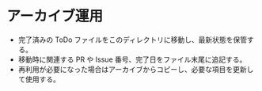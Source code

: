 # アーカイブ運用

- 完了済みの ToDo ファイルをこのディレクトリに移動し、最新状態を保管する。
- 移動時に関連する PR や Issue 番号、完了日をファイル末尾に追記する。
- 再利用が必要になった場合はアーカイブからコピーし、必要な項目を更新して使用する。
